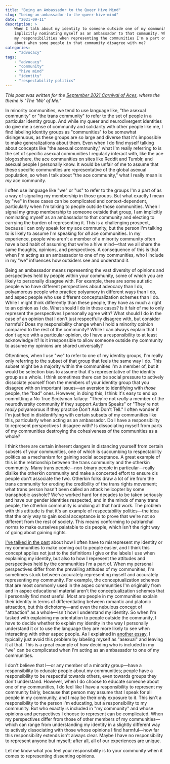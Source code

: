 ```yaml
---
title: "Being an Ambassador to the Queer Hive Mind"
slug: "being-an-ambassador-to-the-queer-hive-mind"
date: "2021-09-11"
description: >
    When I talk about my identity to someone outside one of my communities, I'm
    implicitly nominating myself as an ambassador to that community. What are
    my responsibilities when representing the communities I'm a part of? What
    about when some people in that community disagree with me?
categories:
    - "advocacy"
tags:
    - "advocacy"
    - "community"
    - "hive mind"
    - "identity"
    - "respectability politics"
---
```


*This post was written for the [September 2021 Carnival of
Aces](https://acefilmreviews.wordpress.com/2021/09/01/carnival-of-aces-call-for-submissions-september-2021/),
where the theme is "The 'We' of Me."*

In minority communities, we tend to use language like, "the asexual community"
or "the trans community" to refer to the set of people in a particular identity
group. And while my queer and neurodivergent identities do give me a sense of
community and solidarity with other people like me, I find labeling identity
groups as "communities" to be somewhat disingenuous, as these groups are so
large and diverse that it's impossible to make generalizations about them. Even
when I do find myself talking about concepts like "the asexual community," what
I'm really referring to is the set of specific asexual communities I regularly
interact with, like the ace blogosphere, the ace communities on sites like
Reddit and Tumblr, and asexual people I personally know. It would be unfair of
me to assume that these specific communities are representative of the global
asexual population, so when I talk about "the ace community," what I really
mean is *my* ace community.

I often use language like "we" or "us" to refer to the groups I'm a part of as
a way of signaling my membership in those groups. But what exactly I mean by
"we" in these cases can be complicated and context-dependent, particularly when
I'm talking to people outside those communities. When I signal my group
membership to someone outside that group, I am implicitly nominating myself as
an ambassador to that community and electing to carrying the burden of
representing it. This is a challenging prospect, because I can only speak for
*my* ace community, but the person I'm talking to is likely to assume I'm
speaking for *all* ace communities. In my experience, people who aren't a
member of a minority community often have a bad habit of assuming that we're a
hive mind—that we all share the same thoughts, opinions, and perspectives. A
consequence of this is that when I'm acting as an ambassador to one of my
communities, who I include in my "we" influences how outsiders see and
understand it.

Being an ambassador means representing the vast diversity of opinions and
perspectives held by people within your community, some of which you are likely
to personally disagree with. For example, there are some autistic people who
have different perspectives about advocacy than I do, polyamorous people who
practice polyamory in different ways than I do, and aspec people who use
different conceptualization schemes than I do. While I might think differently
than these people, they have as much a right to an opinion as I do. What should
I do in these cases? Is it fair of me to only represent the perspectives I
personally agree with? What should I do in the case of an opinion that I don't
just respectfully disagree with, but consider harmful? Does my responsibility
change when I hold a minority opinion compared to the rest of the community?
While I can always explain that I don't agree with a particular opinion, do I
have a responsibility to at least acknowledge it? Is it irresponsible to allow
someone outside my community to assume my opinions are shared universally?

Oftentimes, when I use "we" to refer to one of my identity groups, I'm really
only referring to the subset of that group that feels the same way I do. This
subset might be a majority within the communities I'm a member of, but it would
be selection bias to assume that it's representative of the identity group as a
whole. I think sometimes there can be social pressure to actively dissociate
yourself from the members of your identity group that you disagree with on
important issues—an aversion to identifying with *those* people, the "bad"
ones. However, in doing this, I think it's easy to end up committing a No True
Scotsman fallacy: "They're not *really* a member of the neurodiversity
community if they support Autism Speaks" or "They're not *really* polyamorous
if they practice Don't Ask Don't Tell." I often wonder if I'm justified in
disidentifying with certain subsets of my communities like this, particularly
when acting as an ambassador. Do I have a responsibility to represent
perspectives I disagree with? Is dissociating myself from parts of my
communities destroying the cohesiveness of the communities as a whole?

I think there are certain inherent dangers in distancing yourself from certain
subsets of your communities, one of which is succumbing to respectability
politics as a mechanism for gaining social acceptance. A great example of this
is the relationship between the trans community and the otherkin community.
Many trans people—non-binary people in particular—really dislike the otherkin
community and make a concerted effort to ensure cis people don't associate the
two. Otherkin folks draw a lot of ire from the trans community for eroding the
credibility of the trans rights movement; what trans person hasn't been called
an attack helicopter by some transphobic asshole? We've worked hard for decades
to be taken seriously and have our gender identities respected, and in the
minds of many trans people, the otherkin community is undoing all that hard
work. The problem with this attitude is that it's an example of respectability
politics—the idea that the only way to gain social acceptance is to prove that
we're not so different from the rest of society. This means conforming to
patriarchal norms to make ourselves palatable to cis people, which isn't the
right way of going about gaining rights.

[I've talked in the
past](https://nothingradical.blog/2021/05/11/white-lies-and-approximate-definitions/)
about how I often have to misrepresent my identity or my communities to make
coming out to people easier, and I think this concept applies not just to the
definitions I give or the labels I use when explaining my identity, but also to
how I represent the attitudes and perspectives held by the communities I'm a
part of. When my personal perspectives differ from the prevailing attitudes of
my communities, I'm sometimes stuck between accurately representing myself and
accurately representing my community. For example, the conceptualization
schemes that are most commonly used in the aspec communities I'm originally
from and in aspec educational material aren't the conceptualization schemes
that I personally find most useful. Most aro people in my communities explain
their identity in terms of differentiating between romantic and platonic
attraction, but this dichotomy—and even the nebulous concept of "attraction" as
a whole—isn't how I understand my identity. So when I'm tasked with explaining
my orientation to people outside the community, I have to decide whether to
explain my identity in the way I personally understand it or to use the
language they are more likely to see when interacting with other aspec people.
As I explained in [another
essay](https://nothingradical.blog/2021/05/08/the-layer-cake-of-my-identity/),
I typically just avoid this problem by labeling myself as "asexual" and leaving
it at that. This is a great example of how deciding who is included in my "we"
can be complicated when I'm acting as an ambassador to one of my communities.

I don't believe that I—or any member of a minority group—have a responsibility
to educate people about my communities; people have a responsibility to be
respectful towards others, even towards groups they don't understand. However,
when I do choose to educate someone about one of my communities, I do feel like
I have a responsibility to represent my community fairly, because that person
may assume that I speak for all people in my community, and I may be their only
exposure to it. This isn't a responsibility to the person I'm educating, but a
responsibility to my community. But who exactly is included in "my community"
and whose opinions and perspectives I choose to represent can be complicated.
When my perspectives differ from those of other members of my communities—which
can range from understanding my identity in a slightly different way to
actively dissociating with those whose opinions I find harmful—how far this
responsibility extends isn't always clear. Maybe I have no responsibility to
represent anyone but myself; after all, all of our experiences are unique.

Let me know what you feel your responsibility is to your community when it
comes to representing dissenting opinions.
